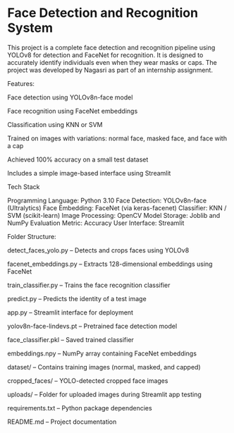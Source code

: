 # Face Detection and Recognition System

This project is a complete face detection and recognition pipeline using YOLOv8 for detection and FaceNet for recognition. It is designed to accurately identify individuals even when they wear masks or caps. The project was developed by Nagasri as part of an internship assignment.

Features:

Face detection using YOLOv8n-face model

Face recognition using FaceNet embeddings

Classification using KNN or SVM

Trained on images with variations: normal face, masked face, and face with a cap

Achieved 100% accuracy on a small test dataset

Includes a simple image-based interface using Streamlit

Tech Stack

Programming Language: Python 3.10
Face Detection: YOLOv8n-face (Ultralytics)
Face Embedding: FaceNet (via keras-facenet)
Classifier: KNN / SVM (scikit-learn)
Image Processing: OpenCV
Model Storage: Joblib and NumPy
Evaluation Metric: Accuracy
User Interface: Streamlit

Folder Structure:

detect_faces_yolo.py – Detects and crops faces using YOLOv8

facenet_embeddings.py – Extracts 128-dimensional embeddings using FaceNet

train_classifier.py – Trains the face recognition classifier

predict.py – Predicts the identity of a test image

app.py – Streamlit interface for deployment

yolov8n-face-lindevs.pt – Pretrained face detection model

face_classifier.pkl – Saved trained classifier

embeddings.npy – NumPy array containing FaceNet embeddings

dataset/ – Contains training images (normal, masked, and capped)

cropped_faces/ – YOLO-detected cropped face images

uploads/ – Folder for uploaded images during Streamlit app testing

requirements.txt – Python package dependencies

README.md – Project documentation
